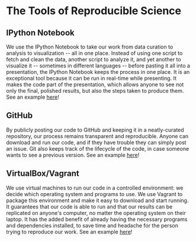 # The Tools of Reproducible Science

## IPython Notebook

We use the IPython Notebook to take our work from data curation to analysis to visualization -- all in one place.  Instead of using one script to fetch and clean the data, another script to analyze it, and yet another to visualize it -- sometimes in different languages -- before pasting it all into a presentation, the IPython Notebook keeps the process in one place.  It is an exceptional tool because it can be run in real-time while presenting.  It makes the code part of the presentation, which allows anyone to see not only the final, polished results, but also the steps taken to produce them. See an example [here](http://nbviewer.ipython.org/github/stat157/analyzers/blob/master/notebooks/aftershock_arrival_plots.ipynb)!

## GitHub

By publicly posting our code to GitHub and keeping it in a neatly-curated repository, our process remains transparent and reproducible.  Anyone can download and run our code, and if they have trouble they can simply post an issue.  Git also keeps track of the lifecycle of the code, in case someone wants to see a previous version.  See an example [here](https://github.com/stat157/analyzers/)!

## VirtualBox/Vagrant

We use virtual machines to run our code in a controlled environment: we decide which operating system and programs to use.  We use Vagrant to package this environment and make it easy to download and start running.  It guarantees that our code is able to run and that our results can be replicated on anyone's computer, no matter the operating system on their laptop.  It has the added benefit of already having the necessary programs and dependencies installed, to save time and headache for the person trying to reproduce our work.  See an example [here](https://github.com/stat157/analyzers/blob/master/notes/vagrant_setup.md)!
